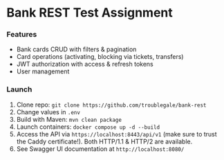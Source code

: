 # Bank REST Test Assignment

### Features

- Bank cards CRUD with filters & pagination
- Card operations (activating, blocking via tickets, transfers)
- JWT authorization with access & refresh tokens
- User management

### Launch

1. Clone repo: `git clone https://github.com/troublegale/bank-rest`
2. Change values in `.env`
3. Build with Maven: `mvn clean package`
4. Launch containers: `docker compose up -d --build`
5. Access the API via `https://localhost:8443/api/v1` (make sure to trust the Caddy certificate!).
Both HTTP/1.1 & HTTP/2 are available.
6. See Swagger UI documentation at `http://localhost:8080/`
